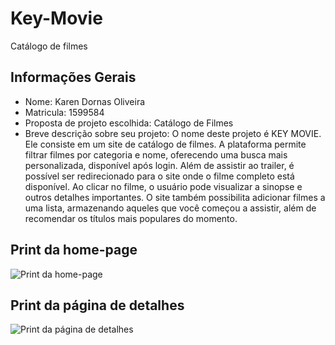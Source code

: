 # Key-Movie
Catálogo de filmes

## Informações Gerais

- Nome: Karen Dornas Oliveira
- Matricula: 1599584
- Proposta de projeto escolhida: Catálogo de Filmes
- Breve descrição sobre seu projeto: O nome deste projeto é KEY MOVIE. Ele consiste em um site de catálogo de filmes. A plataforma permite filtrar filmes por categoria e nome, oferecendo uma busca mais personalizada, disponível após login. Além de assistir ao trailer, é possível ser redirecionado para o site onde o filme completo está disponível. Ao clicar no filme, o usuário pode visualizar a sinopse e outros detalhes importantes. O site também possibilita adicionar filmes a uma lista, armazenando aqueles que você começou a assistir, além de recomendar os títulos mais populares do momento.

## Print da home-page

![Print da home-page](./public/Imagens/homepage.jpg)

## Print da página de detalhes

![Print da página de detalhes](./public/Imagens/detalhes.jpg)

